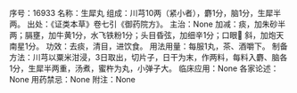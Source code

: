 序号：16933
名称：生犀丸
组成：川芎10两（紧小者），麝1分，脑1分，生犀半两。
出处：《证类本草》卷七引《御药院方》。
主治：None
加减：痰，加朱砂半两；膈壅，加牛黄1分，水飞铁粉1分；头目昏弦，加细辛1分；口眼  斜，加炮天南星1分。
功效：去痰，清目，进饮食。
用法用量：每服1丸，茶、酒嚼下。
制备方法：川芎以粟米泔浸，3日取出，切片子，日干为末，作两料，每料入麝、脑各1分，生犀半两重，汤煮，蜜杵为丸，小弹子大。
临床应用：None
各家论述：None
用药禁忌：None
附注：None
